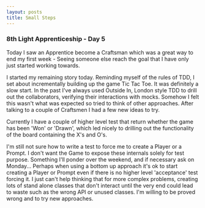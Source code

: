```yaml
---
layout: posts
title: Small Steps
---
```

### 8th Light Apprenticeship - Day 5

Today I saw an Apprentice become a Craftsman which was a great way to end my first week - Seeing someone else reach the goal that I have only just started working towards.

<!-- break -->

I started my remaining story today. Reminding myself of the rules of TDD, I set about incrementally building up the game Tic Tac Toe. It was definitely a slow start. In the past I've always used Outside In, London style TDD to drill out the collaborators, verifying their interactions with mocks. Somehow I felt this wasn't what was expected so tried to think of other approaches. After talking to a couple of Craftsmen I had a few new ideas to try.


Currently I have a couple of higher level test that return whether the game has been 'Won' or 'Drawn', which led nicely to drilling out the functionality of the board containing the X's and O's. 

I'm still not sure how to write a test to force me to create a Player or a Prompt. I don't want the Game to expose these internals solely for test purpose. Something I'll ponder over the weekend, and if necessary ask on Monday... Perhaps when using a bottom up approach it's ok to start creating a Player or Prompt even if there is no higher level 'acceptance' test forcing it. I just can't help thinking that for more complex problems, creating lots of stand alone classes that don't interact until the very end could lead to waste such as the wrong API or unused classes. I'm willing to be proved wrong and to try new approaches.

